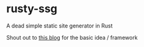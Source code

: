 # rusty-ssg
A dead simple static site generator in Rust

Shout out to [this blog](https://kerkour.com/rust-static-site-generator) for the basic idea / framework
